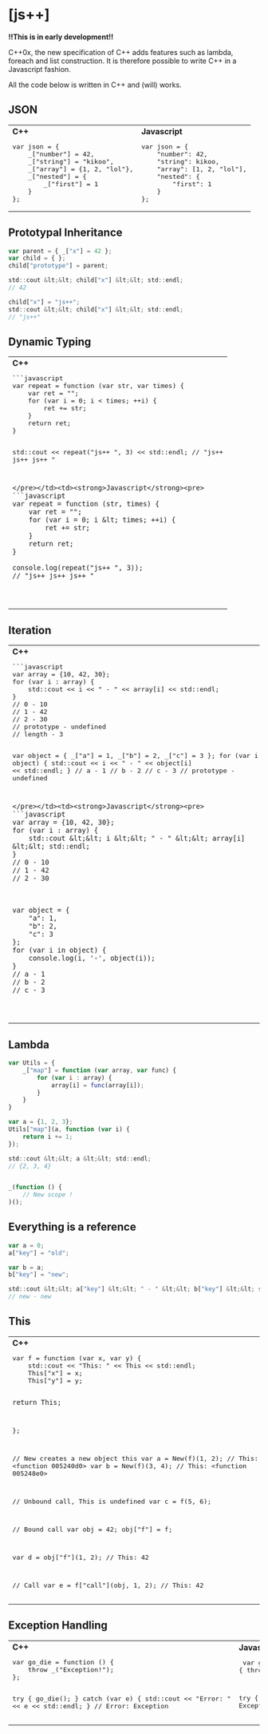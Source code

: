 [js++]
====

**!!This is in early development!!**

C++0x, the new specification of C++ adds features such as lambda, foreach and list construction. It is therefore possible to write C++ in a Javascript fashion.

All the code below is written in C++ and (will) works.

JSON
--------

<table><tr><td><strong>C++</strong><pre>
var json = {
	_["number"] = 42,
	_["string"] = "kikoo",
	_["array"] = {1, 2, "lol"},
	_["nested"] = {
		_["first"] = 1
	}
};
</pre></td><td><strong>Javascript</strong><pre>
var json = {
	"number": 42,
	"string": kikoo,
	"array": [1, 2, "lol"],
	"nested": {
		"first": 1
	}
};
</pre></td></tr></table>



Prototypal Inheritance
--------

```javascript
var parent = { _["x"] = 42 };
var child = { };
child["prototype"] = parent;

std::cout &lt;&lt; child["x"] &lt;&lt; std::endl;
// 42

child["x"] = "js++";
std::cout &lt;&lt; child["x"] &lt;&lt; std::endl;
// "js++"
```


Dynamic Typing
---------

<table><tr><td><strong>C++</strong><pre>
```javascript
var repeat = function (var str, var times) {
	var ret = "";
	for (var i = 0; i &lt; times; ++i) {
		ret += str;
	}
	return ret;
}

std::cout &lt;&lt; repeat("js++ ", 3) &lt;&lt; std::endl;
// "js++ js++ js++ "
```
</pre></td><td><strong>Javascript</strong><pre>
```javascript
var repeat = function (str, times) {
	var ret = "";
	for (var i = 0; i &lt; times; ++i) {
		ret += str;
	}
	return ret;
}

console.log(repeat("js++ ", 3));
// "js++ js++ js++ "
```
</pre></td></tr></table>


Iteration
-------------

<table><tr><td><strong>C++</strong><pre>
```javascript
var array = {10, 42, 30};
for (var i : array) {
	std::cout &lt;&lt; i &lt;&lt; " - " &lt;&lt; array[i] &lt;&lt; std::endl;
}
// 0 - 10
// 1 - 42
// 2 - 30
// prototype - undefined
// length - 3

var object = {
	_["a"] = 1,
	_["b"] = 2,
	_["c"] = 3
};
for (var i : object) {
	std::cout &lt;&lt; i &lt;&lt; " - " &lt;&lt; object[i] &lt;&lt; std::endl;
}
// a - 1
// b - 2
// c - 3
// prototype - undefined
```
</pre></td><td><strong>Javascript</strong><pre>
```javascript
var array = {10, 42, 30};
for (var i : array) {
	std::cout &lt;&lt; i &lt;&lt; " - " &lt;&lt; array[i] &lt;&lt; std::endl;
}
// 0 - 10
// 1 - 42
// 2 - 30



var object = {
	"a": 1,
	"b": 2,
	"c": 3
};
for (var i in object) {
	console.log(i, '-', object(i));
}
// a - 1
// b - 2
// c - 3

```
</pre></td></tr></table>

Lambda
--------------

```javascript
var Utils = {
	_["map"] = function (var array, var func) {
		for (var i : array) {
			array[i] = func(array[i]);
		}
	}
}

var a = {1, 2, 3};
Utils["map"](a, function (var i) {
	return i += 1;
});

std::cout &lt;&lt; a &lt;&lt; std::endl;
// {2, 3, 4}


_(function () {
	// New scope !
)();
```

Everything is a reference
-----------------

```javascript
var a = 0;
a["key"] = "old";

var b = a;
b["key"] = "new";

std::cout &lt;&lt; a["key"] &lt;&lt; " - " &lt;&lt; b["key"] &lt;&lt; std::endl;
// new - new 
```

This 
-------

<table><tr><td><strong>C++</strong><pre>
var f = function (var x, var y) {
	std::cout &lt;&lt; "This: " &lt;&lt; This &lt;&lt; std::endl;
	This["x"] = x;
	This["y"] = y;

	return This;
};

// New creates a new object this
var a = New(f)(1, 2); // This: &lt;function 005240d0>
var b = New(f)(3, 4); // This: &lt;function 005248e0>

// Unbound call, This is undefined
var c = f(5, 6);

// Bound call
var obj = 42;
obj["f"] = f;

var d = obj["f"](1, 2); // This: 42

// Call
var e = f["call"](obj, 1, 2); // This: 42
</pre></td><td><strong>Javascript</strong><pre>
var f = function (x, y) {
	console.log("This: ", this);
	this["x"] = x;
	this["y"] = y;

	return this;
};

// New creates a new object this
var a = new f(1, 2); // This: &lt;function 005240d0>
var b = new f(3, 4); // This: &lt;function 005248e0>

// Unbound call
var c = f(5, 6); // This: window

// Bound call
var obj = new Number(42);
obj["f"] = f;

var d = obj["f"](1, 2); // This: 42

// Call
var e = f["call"](obj, 1, 2); // This: 42
</pre></td></tr></table>



Exception Handling 
-------


<table><tr><td><strong>C++</strong><pre>
var go_die = function () {
	throw _("Exception!");
};

try {
	go_die();
} catch (var e) {
	std::cout &lt;&lt; "Error: " &lt;&lt; e &lt;&lt; std::endl;
}
// Error: Exception
</pre></td><td><strong>Javascript</strong><pre>
var go_die = function () {
	throw "Exception!";
};

try {
	go_die();
} catch (e) {
	console.log("Error:", e);
}
// Error: Exception
</pre></td></tr></table>
